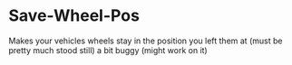 # Save-Wheel-Pos
Makes your vehicles wheels stay in the position you left them at (must be pretty much stood still) a bit buggy (might work on it)
